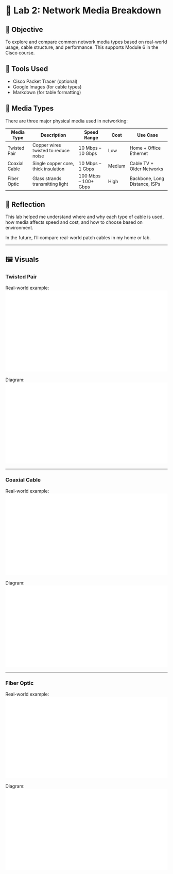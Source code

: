 # 🔌 Lab 2: Network Media Breakdown

## 📍 Objective
To explore and compare common network media types based on real-world usage, cable structure, and performance. This supports Module 6 in the Cisco course.

## 🧰 Tools Used
- Cisco Packet Tracer (optional)
- Google Images (for cable types)
- Markdown (for table formatting)

## 📡 Media Types

There are three major physical media used in networking:

| Media Type     | Description                           | Speed Range         | Cost       | Use Case                         |
|----------------|---------------------------------------|----------------------|------------|----------------------------------|
| Twisted Pair   | Copper wires twisted to reduce noise  | 10 Mbps – 10 Gbps   | Low        | Home + Office Ethernet           |
| Coaxial Cable  | Single copper core, thick insulation  | 10 Mbps – 1 Gbps    | Medium     | Cable TV + Older Networks        |
| Fiber Optic    | Glass strands transmitting light      | 100 Mbps – 100+ Gbps| High       | Backbone, Long Distance, ISPs    |

## 💭 Reflection

This lab helped me understand where and why each type of cable is used, how media affects speed and cost, and how to choose based on environment.

In the future, I’ll compare real-world patch cables in my home or lab.

---

## 🖼️ Visuals

### Twisted Pair
Real-world example:  
![Twisted Pair Real](./twisted_pair_real.jpg)

Diagram:  
![Twisted Pair Diagram](./twisted_pair_diagram.png)

---

### Coaxial Cable  
Real-world example:  
![Coaxial Real](./coaxial_real.jpg)

Diagram:  
![Coaxial Diagram](./coaxial_diagram.png)

---

### Fiber Optic  
Real-world example:  
![Fiber Optic Real](./fiber_optic_real.jpg)

Diagram:  
![Fiber Optic Diagram](./fiber_optic_diagram.png)
